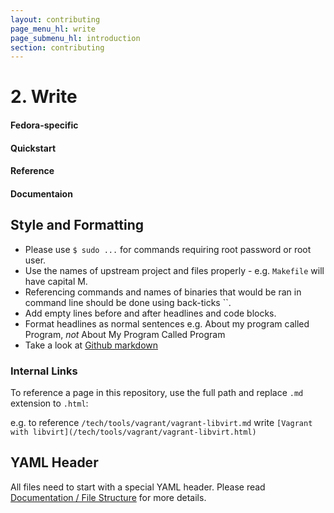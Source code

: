 ```yaml
---
layout: contributing
page_menu_hl: write
page_submenu_hl: introduction
section: contributing
---
```


# **2.** Write

<div class="row">

  <div class="col-md-3">
    <div class="panel panel-success">
      <div class="panel-body">
        <span class="glyphicon glyphicon-ok" style="color:green;font-size:30px"></span>
        <h4>Fedora-specific </h4>
      </div>
    </div>
  </div>
  <div class="col-md-3">
    <div class="panel panel-success">
      <div class="panel-body">
        <span class="glyphicon glyphicon-ok" style="color:green;font-size:30px"></span>
        <h4>Quickstart </h4>
      </div>
    </div>
  </div>
  <div class="col-md-3">
    <div class="panel panel-success">
      <div class="panel-body">
        <span class="glyphicon glyphicon-ok" style="color:green;font-size:30px"></span>
        <h4>Reference </h4>
      </div>
    </div>
  </div>
  <div class="col-md-3">
    <div class="panel panel-danger">
      <div class="panel-body">
        <span class="glyphicon glyphicon-remove" style="color:#c00;font-size:30px"></span>
        <h4>Documentaion </h4>
      </div>
    </div>
  </div>
</div>

## Style and Formatting

* Please use `$ sudo ...` for commands requiring root password or root user.
* Use the names of upstream project and files properly - e.g. `Makefile` will have capital M.
* Referencing commands and names of binaries that would be ran in command line should be done using back-ticks ``.
* Add empty lines before and after headlines and code blocks.
* Format headlines as normal sentences e.g. About my program called Program, *not* About My Program Called Program
* Take a look at [Github markdown](https://github.com/adam-p/markdown-here/wiki/Markdown-Cheatsheet)

### Internal Links

To reference a page in this repository, use the full path and replace `.md` extension to `.html`:

e.g. to reference `/tech/tools/vagrant/vagrant-libvirt.md` write `[Vagrant with libvirt](/tech/tools/vagrant/vagrant-libvirt.html)`

## YAML Header
All files need to start with a special YAML header. Please read [Documentation / File Structure](/doc/file-structure.html) for more details.
